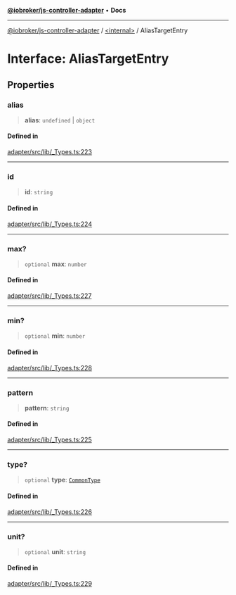 [**@iobroker/js-controller-adapter**](../../README.md) • **Docs**

***

[@iobroker/js-controller-adapter](../../globals.md) / [\<internal\>](../README.md) / AliasTargetEntry

# Interface: AliasTargetEntry

## Properties

### alias

> **alias**: `undefined` \| `object`

#### Defined in

[adapter/src/lib/\_Types.ts:223](https://github.com/ioBroker/ioBroker.js-controller/blob/fe9fbf6b684b474bc0dfc453eb28790be874895e/packages/adapter/src/lib/_Types.ts#L223)

***

### id

> **id**: `string`

#### Defined in

[adapter/src/lib/\_Types.ts:224](https://github.com/ioBroker/ioBroker.js-controller/blob/fe9fbf6b684b474bc0dfc453eb28790be874895e/packages/adapter/src/lib/_Types.ts#L224)

***

### max?

> `optional` **max**: `number`

#### Defined in

[adapter/src/lib/\_Types.ts:227](https://github.com/ioBroker/ioBroker.js-controller/blob/fe9fbf6b684b474bc0dfc453eb28790be874895e/packages/adapter/src/lib/_Types.ts#L227)

***

### min?

> `optional` **min**: `number`

#### Defined in

[adapter/src/lib/\_Types.ts:228](https://github.com/ioBroker/ioBroker.js-controller/blob/fe9fbf6b684b474bc0dfc453eb28790be874895e/packages/adapter/src/lib/_Types.ts#L228)

***

### pattern

> **pattern**: `string`

#### Defined in

[adapter/src/lib/\_Types.ts:225](https://github.com/ioBroker/ioBroker.js-controller/blob/fe9fbf6b684b474bc0dfc453eb28790be874895e/packages/adapter/src/lib/_Types.ts#L225)

***

### type?

> `optional` **type**: [`CommonType`](../type-aliases/CommonType.md)

#### Defined in

[adapter/src/lib/\_Types.ts:226](https://github.com/ioBroker/ioBroker.js-controller/blob/fe9fbf6b684b474bc0dfc453eb28790be874895e/packages/adapter/src/lib/_Types.ts#L226)

***

### unit?

> `optional` **unit**: `string`

#### Defined in

[adapter/src/lib/\_Types.ts:229](https://github.com/ioBroker/ioBroker.js-controller/blob/fe9fbf6b684b474bc0dfc453eb28790be874895e/packages/adapter/src/lib/_Types.ts#L229)
